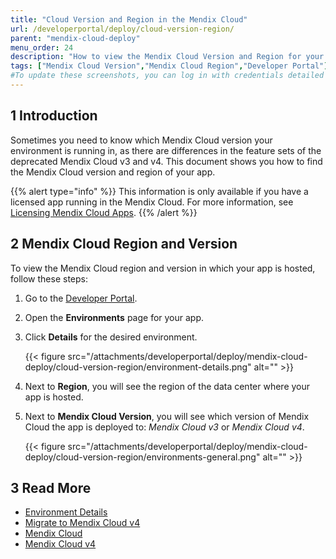 ```yaml
---
title: "Cloud Version and Region in the Mendix Cloud"
url: /developerportal/deploy/cloud-version-region/
parent: "mendix-cloud-deploy"
menu_order: 24
description: "How to view the Mendix Cloud Version and Region for your app."
tags: ["Mendix Cloud Version","Mendix Cloud Region","Developer Portal"]
#To update these screenshots, you can log in with credentials detailed in How to Update Screenshots Using Team Apps.
---
```


## 1 Introduction

Sometimes you need to know which Mendix Cloud version your environment is running in, as there are differences in the feature sets of the deprecated Mendix Cloud v3 and v4. This document shows you how to find the Mendix Cloud version and region of your app.

{{% alert type="info" %}}
This information is only available if you have a licensed app running in the Mendix Cloud. For more information, see [Licensing Mendix Cloud Apps](/developerportal/deploy/licensing-apps/).
{{% /alert %}}

## 2 Mendix Cloud Region and Version

To view the Mendix Cloud region and version in which your app is hosted, follow these steps:

1. Go to the [Developer Portal](http://sprintr.home.mendix.com).

2. Open the **Environments** page for your app.

3. Click **Details** for the desired environment.

    {{< figure src="/attachments/developerportal/deploy/mendix-cloud-deploy/cloud-version-region/environment-details.png" alt="" >}}

4. Next to **Region**, you will see the region of the data center where your app is hosted.

5.  Next to **Mendix Cloud Version**, you will see which version of Mendix Cloud the app is deployed to: *Mendix Cloud v3* or *Mendix Cloud v4*.

    {{< figure src="/attachments/developerportal/deploy/mendix-cloud-deploy/cloud-version-region/environments-general.png" alt="" >}}

## 3 Read More

* [Environment Details](/developerportal/deploy/environments-details/)
* [Migrate to Mendix Cloud v4](/developerportal/deploy/migrating-to-v4/)
* [Mendix Cloud](/developerportal/deploy/mendix-cloud-deploy/)
* [Mendix Cloud v4](/developerportal/deploy/mxcloudv4/)
